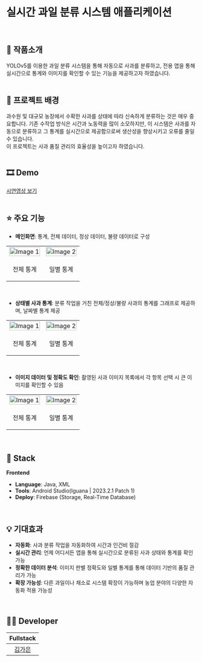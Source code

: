 # 실시간 과일 분류 시스템 애플리케이션
<br/>

## 📝 작품소개
YOLOv5를 이용한 과일 분류 시스템을 통해 자동으로 사과를 분류하고, 전용 앱을 통해 실시간으로 통계와 이미지를 확인할 수 있는 기능을 제공하고자 하였습니다.
<br/>
<br/>

## 🌁 프로젝트 배경
과수원 및 대규모 농장에서 수확한 사과를 상태에 따라 신속하게 분류하는 것은 매우 중요합니다. 기존 수작업 방식은 시간과 노동력을 많이 소모하지만, 이 시스템은 사과를 자동으로 분류하고 그 통계를 실시간으로 제공함으로써 생산성을 향상시키고 오류를 줄일 수 있습니다.  
이 프로젝트는 사과 품질 관리의 효율성을 높이고자 하였습니다.  
<br/>

## 🎞 Demo  
[시연영상 보기](https://www.youtube.com)  
<br/>

## ⭐ 주요 기능
- **메인화면**: 통계, 전체 데이터, 정상 데이터, 불량 데이터로 구성
<table style="width: 100%; border: none; border-spacing: 10px;">
  <tr>
    <td style="text-align: center; width: 50%; border: none;">
      <img src="https://github.com/user-attachments/assets/4acc02cd-dc4b-4b19-86c7-45bedd9d961b" alt="Image 1" width="100%" />
    </td>
    <td style="text-align: center; width: 50%; border: none;">
      <img src="https://github.com/user-attachments/assets/9368ad82-3c92-45b4-896d-f5fad2236555" alt="Image 2" width="100%" />
    </td>
  </tr>
  <tr>
    <td style="text-align: center; border: none;">
      <p style="text-align: center;">전체 통계</p>
    </td>
    <td style="text-align: center; border: none;">
      <p style="text-align: center;">일별 통계</p>
    </td>
  </tr>
</table>
<br/>

- **상태별 사과 통계**: 분류 작업을 거친 전체/정상/불량 사과의 통계를 그래프로 제공하며, 날짜별 통계 제공
<table style="width: 100%; border: none; border-spacing: 10px;">
  <tr>
    <td style="text-align: center; width: 50%; border: none;">
      <img src="https://github.com/user-attachments/assets/9368ad82-3c92-45b4-896d-f5fad2236555" alt="Image 1" width="100%" />
    </td>
    <td style="text-align: center; width: 50%; border: none;">
      <img src="https://github.com/user-attachments/assets/4ea0a1a6-5f78-48c0-993b-137f9b757787" alt="Image 2" width="100%" />
    </td>
  </tr>
  <tr>
    <td style="text-align: center; border: none;">
      <p style="text-align: center;">전체 통계</p>
    </td>
    <td style="text-align: center; border: none;">
      <p style="text-align: center;">일별 통계</p>
    </td>
  </tr>
</table>

<br/>

- **이미지 데이터 및 정확도 확인**: 촬영된 사과 이미지 목록에서 각 항목 선택 시 큰 이미지를 확인할 수 있음
<table style="width: 100%; border: none; border-spacing: 10px;">
  <tr>
    <td style="text-align: center; width: 50%; border: none;">
      <img src="https://github.com/user-attachments/assets/8d5bfd20-86aa-449e-9675-bd3795bb75c3" alt="Image 1" width="100%" />
    </td>
    <td style="text-align: center; width: 50%; border: none;">
      <img src="https://github.com/user-attachments/assets/2299569a-0c7b-4fae-af66-848015c9868a" alt="Image 2" width="100%" />
    </td>
  </tr>
  <tr>
    <td style="text-align: center; border: none;">
      <p style="text-align: center;">전체 통계</p>
    </td>
    <td style="text-align: center; border: none;">
      <p style="text-align: center;">일별 통계</p>
    </td>
  </tr>
</table>




<br/>

## 🔧 Stack
**Frontend**  
- **Language**: Java, XML  
- **Tools**: Android Studio(Iguana | 2023.2.1 Patch 1)  
- **Deploy**: Firebase (Storage, Real-Time Database)  
<br/>

## 💡 기대효과
- **자동화**: 사과 분류 작업을 자동화하여 시간과 인건비 절감
- **실시간 관리**: 언제 어디서든 앱을 통해 실시간으로 분류된 사과 상태와 통계를 확인 가능
- **정확한 데이터 분석**: 이미지 판별 정확도와 일별 통계를 통해 데이터 기반의 품질 관리가 가능
- **확장 가능성**: 다른 과일이나 채소로 시스템 확장이 가능하며 농업 분야의 다양한 자동화 적용 가능성

<br/>

## 🙋‍♂️ Developer
|  Fullstack |             
| :--------: | 
| [김가은](https://github.com/gaeunamy) |
